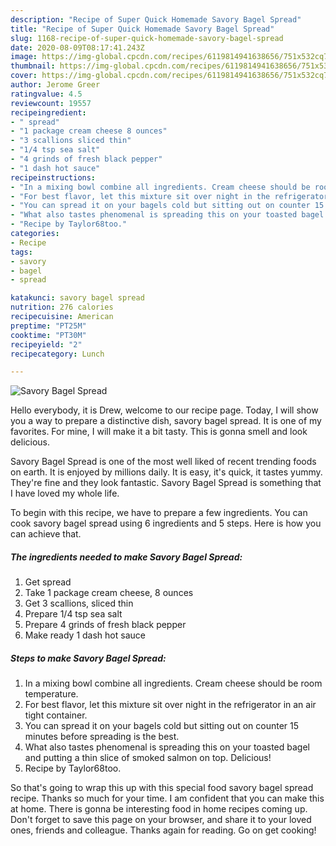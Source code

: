 ```yaml
---
description: "Recipe of Super Quick Homemade Savory Bagel Spread"
title: "Recipe of Super Quick Homemade Savory Bagel Spread"
slug: 1168-recipe-of-super-quick-homemade-savory-bagel-spread
date: 2020-08-09T08:17:41.243Z
image: https://img-global.cpcdn.com/recipes/6119814941638656/751x532cq70/savory-bagel-spread-recipe-main-photo.jpg
thumbnail: https://img-global.cpcdn.com/recipes/6119814941638656/751x532cq70/savory-bagel-spread-recipe-main-photo.jpg
cover: https://img-global.cpcdn.com/recipes/6119814941638656/751x532cq70/savory-bagel-spread-recipe-main-photo.jpg
author: Jerome Greer
ratingvalue: 4.5
reviewcount: 19557
recipeingredient:
- " spread"
- "1 package cream cheese 8 ounces"
- "3 scallions sliced thin"
- "1/4 tsp sea salt"
- "4 grinds of fresh black pepper"
- "1 dash hot sauce"
recipeinstructions:
- "In a mixing bowl combine all ingredients. Cream cheese should be room temperature."
- "For best flavor, let this mixture sit over night in the refrigerator in an air tight container."
- "You can spread it on your bagels cold but sitting out on counter 15 minutes before spreading is the best."
- "What also tastes phenomenal is spreading this on your toasted bagel and putting a thin slice of smoked salmon on top. Delicious!"
- "Recipe by Taylor68too."
categories:
- Recipe
tags:
- savory
- bagel
- spread

katakunci: savory bagel spread 
nutrition: 276 calories
recipecuisine: American
preptime: "PT25M"
cooktime: "PT30M"
recipeyield: "2"
recipecategory: Lunch

---
```



![Savory Bagel Spread](https://img-global.cpcdn.com/recipes/6119814941638656/751x532cq70/savory-bagel-spread-recipe-main-photo.jpg)

Hello everybody, it is Drew, welcome to our recipe page. Today, I will show you a way to prepare a distinctive dish, savory bagel spread. It is one of my favorites. For mine, I will make it a bit tasty. This is gonna smell and look delicious.

Savory Bagel Spread is one of the most well liked of recent trending foods on earth. It is enjoyed by millions daily. It is easy, it's quick, it tastes yummy. They're fine and they look fantastic. Savory Bagel Spread is something that I have loved my whole life.




To begin with this recipe, we have to prepare a few ingredients. You can cook savory bagel spread using 6 ingredients and 5 steps. Here is how you can achieve that.

<!--inarticleads1-->

##### The ingredients needed to make Savory Bagel Spread:

1. Get  spread
1. Take 1 package cream cheese, 8 ounces
1. Get 3 scallions, sliced thin
1. Prepare 1/4 tsp sea salt
1. Prepare 4 grinds of fresh black pepper
1. Make ready 1 dash hot sauce




<!--inarticleads2-->

##### Steps to make Savory Bagel Spread:

1. In a mixing bowl combine all ingredients. Cream cheese should be room temperature.
1. For best flavor, let this mixture sit over night in the refrigerator in an air tight container.
1. You can spread it on your bagels cold but sitting out on counter 15 minutes before spreading is the best.
1. What also tastes phenomenal is spreading this on your toasted bagel and putting a thin slice of smoked salmon on top. Delicious!
1. Recipe by Taylor68too.




So that's going to wrap this up with this special food savory bagel spread recipe. Thanks so much for your time. I am confident that you can make this at home. There is gonna be interesting food in home recipes coming up. Don't forget to save this page on your browser, and share it to your loved ones, friends and colleague. Thanks again for reading. Go on get cooking!
